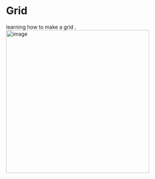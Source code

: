 # Grid
learning how to make a grid .
<img width="391" alt="image" src="https://github.com/s2ahil/Grid/assets/101473078/95147ef5-74e3-4865-91b4-e9197978ecec">
